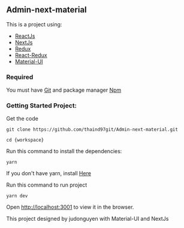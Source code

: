 ## Admin-next-material

This is a project using:

- [ReactJs](https://reactjs.org/)
- [NextJs](https://nextjs.org/learn/basics/create-nextjs-app)
- [Redux](https://github.com/reduxjs/redux)
- [React-Redux](https://github.com/reduxjs/react-redux)
- [Material-UI](https://material-ui.com/)

### Required

You must have [Git](https://github.com) and package manager [Npm](https://nodejs.org/en/)

### Getting Started Project:

Get the code

```
git clone https://github.com/thaind97git/Admin-next-material.git

cd {workspace}
```

Run this command to install the dependencies:

```
yarn
```

If you don't have yarn, install [Here](https://yarnpkg.com/)

Run this command to run project

```
yarn dev
```

Open [http://localhost:3001](http://localhost:3001) to view it in the browser.

This project designed by judonguyen with Material-UI and NextJs
